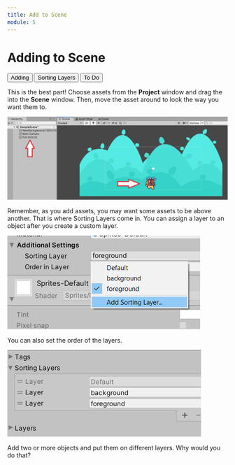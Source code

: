 ```yaml
---
title: Add to Scene
module: 5
---
```


# Adding to Scene

<div class="tab">
  <button class="tablinks active" onclick="openTab(event, 'Overview')">Adding</button>
  <button class="tablinks" onclick="openTab(event, 'Sorting')">Sorting Layers</button>
  <button class="tablinks" onclick="openTab(event, 'ToDo')">To Do</button>
</div>

<div id="Overview" class="tabcontent" style="display:block">
<p>This is the best part!  Choose assets from the <b>Project</b> window and drag the into the <b>Scene</b> window.  Then, move the asset around to look the way you want them to.</p>


<p><img src="../imgs/AddingAssetsToScene.png" alt="Adding Assets to Scene" /></p>
</div>

<div id="Sorting" class="tabcontent">

<p>Remember, as you add assets, you may want some assets to be above another.  That is where Sorting Layers come in.  You can assign a layer to an object after you create a custom layer.</p>

<p><img src="../imgs/SortingLayer1.png" alt="Sorting Layer" /></p>

<p>You can also set the order of the layers.</p>

<p><img src="../imgs/SortingLayer2.png" alt="Sorting Layer Ordering" /></p>
</div>

<div id="ToDo" class="tabcontent">
  <p>Add two or more objects and put them on different layers.  Why would you do that?</p>
  
</div>